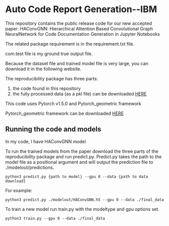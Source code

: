 # Auto Code Report Generation--IBM
This repository contains the public release code for our new accepted paper: HAConvGNN: Hierarchical Attention Based Convolutional Graph NeuralNetwork for Code Documentation Generation in Jupyter Notebooks

The related package requirement is in the requirement.txt file.

com.test file is my ground true output file.

Because the dataset file and trained model file is very large, you can download it in the following website.

The reproducibility package has three parts:
1. the code found in this repository
2. the fully processed data (as a pkl file) can be downloaded [HERE](https://icpc2020.s3.us-east-2.amazonaws.com/dataset.pkl)

This code uses Pytorch v1.5.0 and Pytorch_geometric framework

Pytorch_geometric framework can be downloaded [HERE](https://github.com/khuangaf/PyTorch-Geometric-YooChoose)

## Running the code and models

In my code, I have HAConvGNN model

To run the trained models from the paper download the three parts of the reproducibility package and run predict.py. Predict.py takes the path to the model file as a positional argument and will output the prediction file to ./modelout/predictions.

`python3 predict.py {path to model} --gpu 0 --data {path to data download}`

For example:

`python3 predict.py ./modelout/HAConvGNN.h5 --gpu 0 --data ./final_data`

To train a new model run train.py with the modeltype and gpu options set.

`python3 train.py --gpu 0 --data ./final_data`


